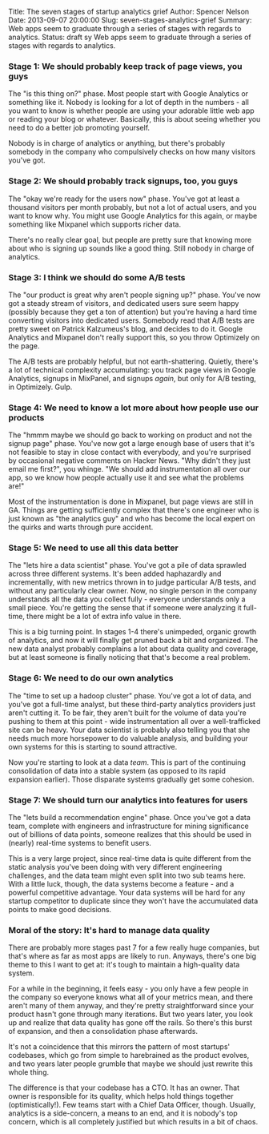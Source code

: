 Title: The seven stages of startup analytics grief
Author: Spencer Nelson
Date: 2013-09-07 20:00:00
Slug: seven-stages-analytics-grief
Summary: Web apps seem to graduate through a series of stages with regards to analytics. 
Status: draft
sy
Web apps seem to graduate through a series of stages with regards to analytics. 

### Stage 1: We should probably keep track of page views, you guys
The "is this thing on?" phase. Most people start with Google Analytics or something like it. Nobody is looking for a lot of depth in the numbers - all you want to know is whether people are using your adorable little web app or reading your blog or whatever. Basically, this is about seeing whether you need to do a better job promoting yourself.

Nobody is in charge of analytics or anything, but there's probably somebody in the company who compulsively checks on how many visitors you've got.

### Stage 2: We should probably track signups, too, you guys
The "okay we're ready for the users now" phase. You've got at least a thousand visitors per month probably, but not a lot of actual users, and you want to know why. You might use Google Analytics for this again, or maybe something like Mixpanel which supports richer data.

There's no really clear goal, but people are pretty sure that knowing more about who is signing up sounds like a good thing. Still nobody in charge of analytics.

### Stage 3: I think we should do some A/B tests
The "our product is great why aren't people signing up?" phase. You've now got a steady stream of visitors, and dedicated users sure seem happy (possibly because they get a ton of attention) but you're having a hard time converting visitors into dedicated users. Somebody read that A/B tests are pretty sweet on Patrick Kalzumeus's blog, and decides to do it. Google Analytics and Mixpanel don't really support this, so you throw Optimizely on the page.

The A/B tests are probably helpful, but not earth-shattering. Quietly, there's a lot of technical complexity accumulating: you track page views in Google Analytics, signups in MixPanel, and signups *again*, but only for A/B testing, in Optimizely. Gulp.

### Stage 4: We need to know a lot more about how people use our products
The "hmmm maybe we should go back to working on product and not the signup page" phase. You've now got a large enough base of users that it's not feasible to stay in close contact with everybody, and you're surprised by occasional negative comments on Hacker News. "Why didn't they just email me first?", you whinge. "We should add instrumentation all over our app, so we know how people actually use it and see what the problems are!"

Most of the instrumentation is done in Mixpanel, but page views are still in GA. Things are getting sufficiently complex that there's one engineer who is just known as "the analytics guy" and who has become the local expert on the quirks and warts through pure accident.

### Stage 5: We need to use all this data better
The "lets hire a data scientist" phase. You've got a pile of data sprawled across three different systems. It's been added haphazardly and incrementally, with new metrics thrown in to judge particular A/B tests, and without any particularly clear owner. Now, no single person in the company understands all the data you collect fully - everyone understands only a small piece. You're getting the sense that if someone were analyzing it full-time, there might be a lot of extra info value in there.

This is a big turning point. In stages 1-4 there's unimpeded, organic growth of analytics, and now it will finally get pruned back a bit and organized. The new data analyst probably complains a lot about data quality and coverage, but at least someone is finally noticing that that's become a real problem. 

### Stage 6: We need to do our own analytics
The "time to set up a hadoop cluster" phase. You've got a lot of data, and you've got a full-time analyst, but these third-party analytics providers just aren't cutting it. To be fair, they aren't built for the volume of data you're pushing to them at this point - wide instrumentation all over a well-trafficked site can be heavy. Your data scientist is probably also telling you that she needs much more horsepower to do valuable analysis, and building your own systems for this is starting to sound attractive.

Now you're starting to look at a data *team*. This is part of the continuing consolidation of data into a stable system (as opposed to its rapid expansion earlier). Those disparate systems gradually get some cohesion.

### Stage 7: We should turn our analytics into features for users
The "lets build a recommendation engine" phase. Once you've got a data team, complete with engineers and infrastructure for mining significance out of billions of data points, someone realizes that this should be used in (nearly) real-time systems to benefit users. 

This is a very large project, since real-time data is quite different from the static analysis you've been doing with very different engineering challenges, and the data team might even split into two sub teams here. With a little luck, though, the data systems become a feature - and a powerful competitive advantage. Your data systems will be hard for any startup competitor to duplicate since they won't have the accumulated data points to make good decisions.

### Moral of the story: It's hard to manage data quality
There are probably more stages past 7 for a few really huge companies, but that's where as far as most apps are likely to run. Anyways, there's one big theme to this I want to get at: it's tough to maintain a high-quality data system.

For a while in the beginning, it feels easy - you only have a few people in the company so everyone knows what all of your metrics mean, and there aren't many of them anyway, and they're pretty straightforward since your product hasn't gone through many iterations. But two years later, you look up and realize that data quality has gone off the rails. So there's this burst of expansion, and then a consolidation phase afterwards.

It's not a coincidence that this mirrors the pattern of most startups' codebases, which go from simple to harebrained as the product evolves, and two years later people grumble that maybe we should just rewrite this whole thing.

The difference is that your codebase has a CTO. It has an owner. That owner is responsible for its quality, which helps hold things together (optimistically!). Few teams start with a Chief Data Officer, though. Usually, analytics is a side-concern, a means to an end, and it is nobody's top concern, which is all completely justified but which results in a bit of chaos.

